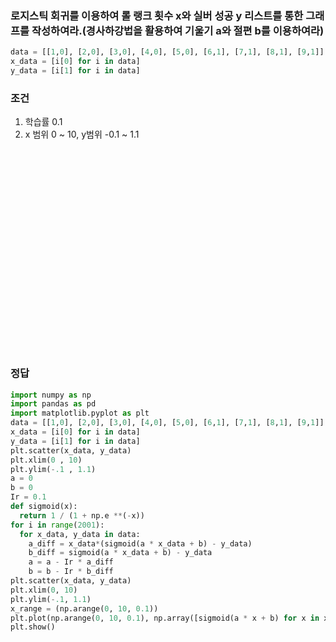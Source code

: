 ### 로지스틱 회귀를 이용하여 롤 랭크 횟수 x와 실버 성공 y 리스트를 통한 그래프를 작성하여라.(경사하강법을 활용하여 기울기 a와 절편 b를 이용하여라)
```python
data = [[1,0], [2,0], [3,0], [4,0], [5,0], [6,1], [7,1], [8,1], [9,1]]
x_data = [i[0] for i in data]
y_data = [i[1] for i in data]
```
### 조건
1. 학습률 0.1
2. x 범위 0 ~ 10, y범위 -0.1 ~ 1.1

<br/><br/><br/><br/><br/><br/><br/><br/><br/><br/><br/><br/><br/><br/><br/><br/><br/><br/><br/>
### 정답
```python
import numpy as np
import pandas as pd
import matplotlib.pyplot as plt
data = [[1,0], [2,0], [3,0], [4,0], [5,0], [6,1], [7,1], [8,1], [9,1]]
x_data = [i[0] for i in data]
y_data = [i[1] for i in data]
plt.scatter(x_data, y_data)
plt.xlim(0 , 10)
plt.ylim(-.1 , 1.1)
a = 0
b = 0
Ir = 0.1
def sigmoid(x):
  return 1 / (1 + np.e **(-x))
for i in range(2001):
  for x_data, y_data in data:
    a_diff = x_data*(sigmoid(a * x_data + b) - y_data)
    b_diff = sigmoid(a * x_data + b) - y_data
    a = a - Ir * a_diff
    b = b - Ir * b_diff
plt.scatter(x_data, y_data)
plt.xlim(0, 10)
plt.ylim(-.1, 1.1)
x_range = (np.arange(0, 10, 0.1))
plt.plot(np.arange(0, 10, 0.1), np.array([sigmoid(a * x + b) for x in x_range]))
plt.show()
```
